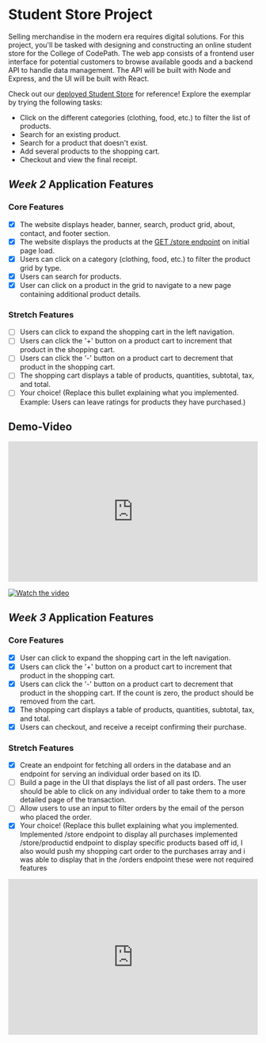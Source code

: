 # Student Store Project

Selling merchandise in the modern era requires digital solutions. For this project, you'll be tasked with designing and constructing an online student store for the College of CodePath. The web app consists of a frontend user interface for potential customers to browse available goods and a backend API to handle data management. The API will be built with Node and Express, and the UI will be built with React.

Check out our [deployed Student Store](https://codepath-student-store-demo.surge.sh/) for reference! Explore the exemplar by trying the following tasks:

- Click on the different categories (clothing, food, etc.) to filter the list of products.
- Search for an existing product.
- Search for a product that doesn't exist.
- Add several products to the shopping cart.
- Checkout and view the final receipt.

## *Week 2* Application Features

### Core Features

-  [x] The website displays header, banner, search, product grid, about, contact, and footer section.
- [x] The website displays the products at the [GET /store endpoint](https://codepath-store-api.herokuapp.com/store) on initial page load.
- [x] Users can click on a category (clothing, food, etc.) to filter the product grid by type.
- [x] Users can search for products.
- [x] User can click on a product in the grid to navigate to a new page containing additional product details.

### Stretch Features

- [ ] Users can click to expand the shopping cart in the left navigation.
- [ ] Users can click the '+' button on a product cart to increment that product in the shopping cart.
- [ ] Users can click the '-' button on a product cart to decrement that product in the shopping cart.
- [ ] The shopping cart displays a table of products, quantities, subtotal, tax, and total.
- [ ] Your choice! (Replace this bullet explaining what you implemented. Example: Users can leave ratings for products they have purchased.)

## Demo-Video
<div style="position: relative; padding-bottom: 56.25%; height: 0;"><iframe src="https://www.loom.com/embed/a2bd4c2f10844d6faa21715919e657e0?sid=e70a75f1-1eb6-44de-aed1-d97c70d789dc" frameborder="0" webkitallowfullscreen mozallowfullscreen allowfullscreen style="position: absolute; top: 0; left: 0; width: 100%; height: 100%;"></iframe></div>

[![Watch the video](https://github.com/leeabd123/site-week2-project2-student-store-starter/assets/90123334/0c27f621-bcf7-4dc3-a9eb-ab58e6e6efdc)](https://www.loom.com/embed/a2bd4c2f10844d6faa21715919e657e0?sid=e70a75f1-1eb6-44de-aed1-d97c70d789dc)


## *Week 3* Application Features

### Core Features

- [x] User can click to expand the shopping cart in the left navigation.
- [x] Users can click the '+' button on a product cart to increment that product in the shopping cart.
- [x] Users can click the '-' button on a product cart to decrement that product in the shopping cart. If the count is zero, the product should be removed from the cart.
- [x] The shopping cart displays a table of products, quantities, subtotal, tax, and total.
- [x] Users can checkout, and receive a receipt confirming their purchase.

### Stretch Features

- [x] Create an endpoint for fetching all orders in the database and an endpoint for serving an individual order based on its ID.
- [ ] Build a page in the UI that displays the list of all past orders. The user should be able to click on any individual order to take them to a more detailed page of the transaction.
- [ ] Allow users to use an input to filter orders by the email of the person who placed the order.
- [x] Your choice! (Replace this bullet explaining what you implemented. Implemented /store endpoint to display all purchases implemented /store/productid endpoint to display specific products based off id, I also would push my shopping cart order to the purchases array and i was able to display that in the /orders endpoint these were not required features

<div style="position: relative; padding-bottom: 62.5%; height: 0;"><iframe src="https://www.loom.com/embed/e9460fe4eeef4dfdbcdf7222ef331911?sid=dd7ba1e0-e19f-41fe-bf2f-43e6129b9401" frameborder="0" webkitallowfullscreen mozallowfullscreen allowfullscreen style="position: absolute; top: 0; left: 0; width: 100%; height: 100%;"></iframe></div>
